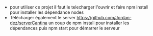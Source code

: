   - pour utiliser ce projet il faut le telecharger  l'ouvrir et faire npm install pour installer les dépendance nodes
- Télécharger également le server https://github.com/Jordan-dez/serverCantina 
un coup de npm install pour installer les dépendances puis npm start pour démarrer le serveur